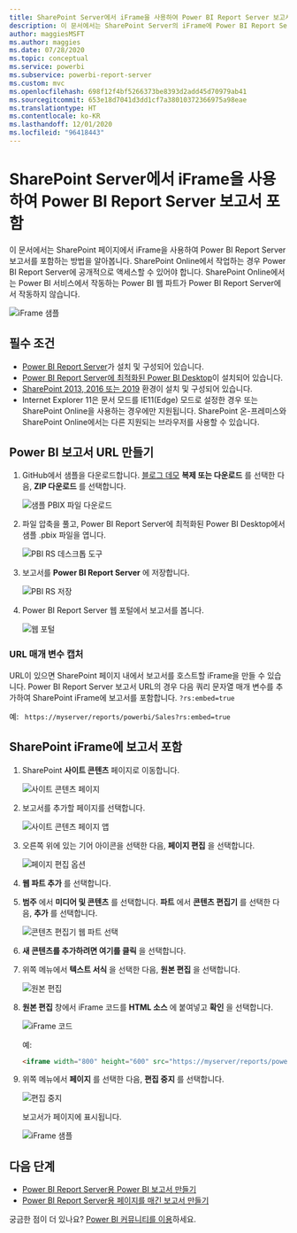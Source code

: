 ```yaml
---
title: SharePoint Server에서 iFrame을 사용하여 Power BI Report Server 보고서 포함
description: 이 문서에서는 SharePoint Server의 iFrame에 Power BI Report Server 보고서를 포함하는 방법을 보여 줍니다.
author: maggiesMSFT
ms.author: maggies
ms.date: 07/28/2020
ms.topic: conceptual
ms.service: powerbi
ms.subservice: powerbi-report-server
ms.custom: mvc
ms.openlocfilehash: 698f12f4bf5266373be8393d2add45d70979ab41
ms.sourcegitcommit: 653e18d7041d3dd1cf7a38010372366975a98eae
ms.translationtype: HT
ms.contentlocale: ko-KR
ms.lasthandoff: 12/01/2020
ms.locfileid: "96418443"
---
```

# <a name="embed-a-power-bi-report-server-report-using-an-iframe-in-sharepoint-server"></a>SharePoint Server에서 iFrame을 사용하여 Power BI Report Server 보고서 포함

이 문서에서는 SharePoint 페이지에서 iFrame을 사용하여 Power BI Report Server 보고서를 포함하는 방법을 알아봅니다. SharePoint Online에서 작업하는 경우 Power BI Report Server에 공개적으로 액세스할 수 있어야 합니다. SharePoint Online에서는 Power BI 서비스에서 작동하는 Power BI 웹 파트가 Power BI Report Server에서 작동하지 않습니다.  

![iFrame 샘플](media/quickstart-embed/quickstart_embed_01.png)

## <a name="prerequisites"></a>필수 조건
* [Power BI Report Server](https://powerbi.microsoft.com/report-server/)가 설치 및 구성되어 있습니다.
* [Power BI Report Server에 최적화된 Power BI Desktop](install-powerbi-desktop.md)이 설치되어 있습니다.
* [SharePoint 2013, 2016 또는 2019](/sharepoint/install/install) 환경이 설치 및 구성되어 있습니다.
* Internet Explorer 11은 문서 모드를 IE11(Edge) 모드로 설정한 경우 또는 SharePoint Online을 사용하는 경우에만 지원됩니다. SharePoint 온-프레미스와 SharePoint Online에서는 다른 지원되는 브라우저를 사용할 수 있습니다.

## <a name="create-the-power-bi-report-url"></a>Power BI 보고서 URL 만들기

1. GitHub에서 샘플을 다운로드합니다. [블로그 데모](https://github.com/Microsoft/powerbi-desktop-samples) **복제 또는 다운로드** 를 선택한 다음, **ZIP 다운로드** 를 선택합니다.

    ![샘플 PBIX 파일 다운로드](media/quickstart-embed/quickstart_embed_14.png)

2. 파일 압축을 풀고, Power BI Report Server에 최적화된 Power BI Desktop에서 샘플 .pbix 파일을 엽니다.

    ![PBI RS 데스크톱 도구](media/quickstart-embed/quickstart_embed_02.png)

3. 보고서를 **Power BI Report Server** 에 저장합니다. 

    ![PBI RS 저장](media/quickstart-embed/quickstart_embed_03.png)

4. Power BI Report Server 웹 포털에서 보고서를 봅니다.

    ![웹 포털](media/quickstart-embed/quickstart_embed_04.png)

### <a name="capture-the-url-parameter"></a>URL 매개 변수 캡처

URL이 있으면 SharePoint 페이지 내에서 보고서를 호스트할 iFrame을 만들 수 있습니다. Power BI Report Server 보고서 URL의 경우 다음 쿼리 문자열 매개 변수를 추가하여 SharePoint iFrame에 보고서를 포함합니다. `?rs:embed=true`

   예:
    ``` 
    https://myserver/reports/powerbi/Sales?rs:embed=true
    ```
## <a name="embed-the-report-in-a-sharepoint-iframe"></a>SharePoint iFrame에 보고서 포함

1. SharePoint **사이트 콘텐츠** 페이지로 이동합니다.

    ![사이트 콘텐츠 페이지](media/quickstart-embed/quickstart_embed_05.png)

2. 보고서를 추가할 페이지를 선택합니다.

    ![사이트 콘텐츠 페이지 앱](media/quickstart-embed/quickstart_embed_06.png)

3. 오른쪽 위에 있는 기어 아이콘을 선택한 다음, **페이지 편집** 을 선택합니다.

    ![페이지 편집 옵션](media/quickstart-embed/quickstart_embed_07.png)

4. **웹 파트 추가** 를 선택합니다.

5. **범주** 에서 **미디어 및 콘텐츠** 를 선택합니다. **파트** 에서 **콘텐츠 편집기** 를 선택한 다음, **추가** 를 선택합니다.

    ![콘텐츠 편집기 웹 파트 선택](media/quickstart-embed/quickstart_embed_09.png)

6. **새 콘텐츠를 추가하려면 여기를 클릭** 을 선택합니다.

7. 위쪽 메뉴에서 **텍스트 서식** 을 선택한 다음, **원본 편집** 을 선택합니다.

     ![원본 편집](media/quickstart-embed/quickstart_embed_11.png)

8. **원본 편집** 창에서 iFrame 코드를 **HTML 소스** 에 붙여넣고 **확인** 을 선택합니다.

    ![iFrame 코드](media/quickstart-embed/quickstart_embed_12.png)

     예:
     ```html
     <iframe width="800" height="600" src="https://myserver/reports/powerbi/Sales?rs:embed=true" frameborder="0" allowFullScreen="true"></iframe>
     ```

9. 위쪽 메뉴에서 **페이지** 를 선택한 다음, **편집 중지** 를 선택합니다.

    ![편집 중지](media/quickstart-embed/quickstart_embed_13.png)

    보고서가 페이지에 표시됩니다.

    ![iFrame 샘플](media/quickstart-embed/quickstart_embed_01.png)

## <a name="next-steps"></a>다음 단계

- [Power BI Report Server용 Power BI 보고서 만들기](quickstart-create-powerbi-report.md)  
- [Power BI Report Server용 페이지를 매긴 보고서 만들기](quickstart-create-paginated-report.md)  

궁금한 점이 더 있나요? [Power BI 커뮤니티를 이용](https://community.powerbi.com/)하세요.